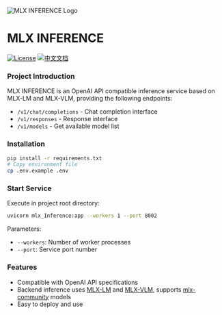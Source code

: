 ![MLX INFERENCE Logo](https://i.imgur.com/8vUhlVY.jpg)
# MLX INFERENCE

[![License](https://img.shields.io/badge/License-MIT-blue.svg)](LICENSE)
[![中文文档](https://img.shields.io/badge/Docs-中文-blue.svg)](README_ZH.md)


### Project Introduction

MLX INFERENCE is an OpenAI API compatible inference service based on MLX-LM and MLX-VLM, providing the following endpoints:
- `/v1/chat/completions` - Chat completion interface
- `/v1/responses` - Response interface
- `/v1/models` - Get available model list

### Installation

```bash
pip install -r requirements.txt
# Copy environment file
cp .env.example .env
```

### Start Service

Execute in project root directory:

```bash
uvicorn mlx_Inference:app --workers 1 --port 8002
```

Parameters:
- `--workers`: Number of worker processes
- `--port`: Service port number

### Features

- Compatible with OpenAI API specifications
- Backend inference uses [MLX-LM](https://github.com/ml-explore/mlx-lm) and [MLX-VLM](https://github.com/Blaizzy/mlx-vlm), supports [mlx-community](https://huggingface.co/mlx-community) models
- Easy to deploy and use